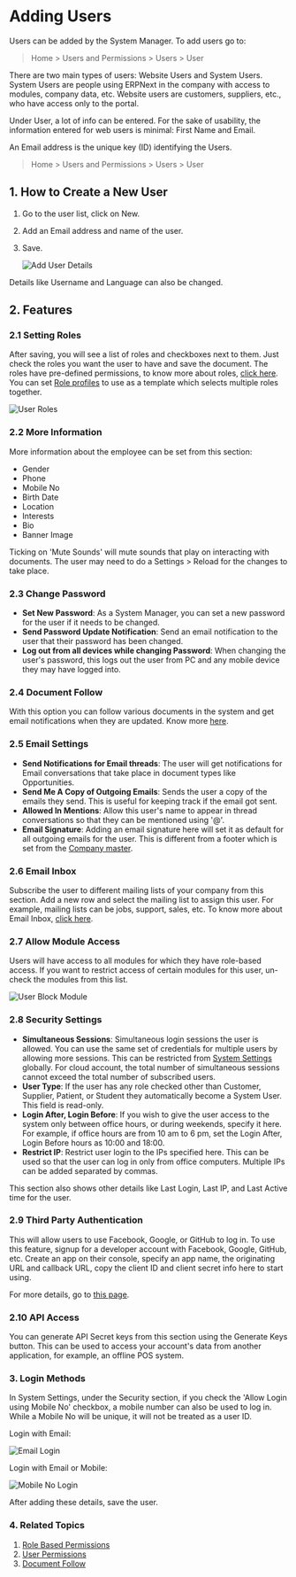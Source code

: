 <!-- add-breadcrumbs -->
# Adding Users

Users can be added by the System Manager. To add users go to:
> Home > Users and Permissions > Users > User

There are two main types of users: Website Users and System Users. System Users are people using ERPNext in the company with access to modules, company data, etc. Website users are customers, suppliers, etc., who have access only to the portal.
  
Under User, a lot of info can be entered. For the sake of usability, the information entered for web users is minimal: First Name and Email.

An Email address is the unique key (ID) identifying the Users.

> Home > Users and Permissions > Users  > User

## 1. How to Create a New User

1. Go to the user list, click on New.
1. Add an Email address and name of the user.
1. Save.

    <img class="screenshot" src="{{docs_base_url}}/assets/img/users-and-permissions/add-user-details.png" alt="Add User Details">

Details like Username and Language can also be changed.

## 2. Features

### 2.1 Setting Roles

After saving, you will see a list of roles and checkboxes next to them. Just check the roles you want the user to have and save the document. The roles have pre-defined permissions, to know more about roles, [click here](/docs/user/manual/en/setting-up/users-and-permissions/role-based-permissions). You can set [Role profiles](/docs/user/manual/en/setting-up/users-and-permissions/role-and-role-profile) to use as a template which selects multiple roles together.

<img class="screenshot" src="{{docs_base_url}}/assets/img/setup/users/user-2.png" alt="User Roles">

### 2.2 More Information
More information about the employee can be set from this section:

* Gender
* Phone
* Mobile No
* Birth Date
* Location
* Interests
* Bio
* Banner Image

Ticking on 'Mute Sounds' will mute sounds that play on interacting with documents. The user may need to do a Settings > Reload for the changes to take place.

### 2.3 Change Password

* **Set New Password**: As a System Manager, you can set a new password for the user if it needs to be changed.
* **Send Password Update Notification**: Send an email notification to the user that their password has been changed.
* **Log out from all devices while changing Password**: When changing the user's password, this logs out the user from PC and any mobile device they may have logged into.

### 2.4 Document Follow
With this option you can follow various documents in the system and get email notifications when they are updated. Know more [here](/docs/user/manual/en/setting-up/email/document-follow).

### 2.5 Email Settings

* **Send Notifications for Email threads**: The user will get notifications for Email conversations that take place in document types like Opportunities.
* **Send Me A Copy of Outgoing Emails**: Sends the user a copy of the emails they send. This is useful for keeping track if the email got sent.
* **Allowed In Mentions**: Allow this user's name to appear in thread conversations so that they can be mentioned using '@'.
* **Email Signature**: Adding an email signature here will set it as default for all outgoing emails for the user. This is different from a footer which is set from the [Company master](/docs/user/manual/en/setting-up/company-setup).

### 2.6 Email Inbox

Subscribe the user to different mailing lists of your company from this section. Add a new row and select the mailing list to assign this user. For example, mailing lists can be jobs, support, sales, etc. To know more about Email Inbox, [click here](/docs/user/manual/en/setting-up/email/email-inbox).

### 2.7 Allow Module Access

Users will have access to all modules for which they have role-based access. If you want to restrict access of certain modules for this user, un-check the modules from this list. 

<img class="screenshot" src="{{docs_base_url}}/assets/img/setup/users/user-3.png" alt="User Block Module">

### 2.8 Security Settings

* **Simultaneous Sessions**: Simultaneous login sessions the user is allowed. You can use the same set of credentials for multiple users by allowing more sessions. This can be restricted from [System Settings](/docs/user/manual/en/setting-up/settings/system-settings#15-security) globally. For cloud account, the total number of simultaneous sessions cannot exceed the total number of subscribed users.
* **User Type**: If the user has any role checked other than Customer, Supplier, Patient, or Student they automatically become a System User. This field is read-only.
* **Login After, Login Before**: If you wish to give the user access to the system only between office hours,
or during weekends, specify it here. For example, if office hours are from 10 am to 6 pm, set the Login After, Login Before hours as 10:00 and 18:00.
* **Restrict IP**: Restrict user login to the IPs specified here. This can be used so that the user can log in only from office computers. Multiple IPs can be added separated by commas.

This section also shows other details like Last Login, Last IP, and Last Active time for the user.

### 2.9 Third Party Authentication
This will allow users to use Facebook, Google, or GitHub to log in. To use this feature, signup for a developer account with Facebook, Google, GitHub, etc. Create an app on their console, specify an app name, the originating URL and callback URL, copy the client ID and client secret info here to start using.

For more details, go to [this page](https://frappe.io/docs/user/en/guides/deployment/how-to-enable-social-logins).

### 2.10 API Access
You can generate API Secret keys from this section using the Generate Keys button. This can be used to access your account's data from another application, for example, an offline POS system.

### 3. Login Methods
In System Settings, under the Security section, if you check the 'Allow Login using Mobile No' checkbox, a mobile number can also be used to log in. While a Mobile No will be unique, it will not be treated as a user ID.

Login with Email:

<img class="screenshot" src="{{docs_base_url}}/assets/img/setup/users/user-login-email.png" alt="Email Login">

Login with Email or Mobile:

<img class="screenshot" src="{{docs_base_url}}/assets/img/setup/users/user-login-mobile.png" alt="Mobile No Login">

After adding these details, save the user.

### 4. Related Topics
1. [Role Based Permissions](/docs/user/manual/en/setting-up/users-and-permissions/role-based-permissions)
1. [User Permissions](/docs/user/manual/en/setting-up/users-and-permissions/user-permissions)
1. [Document Follow](/docs/user/manual/en/setting-up/email/document-follow)

